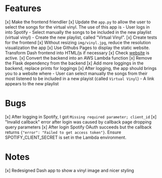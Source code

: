 # Features
[x] Make the frontend friendlier
[x] Update the `app.py` to allow the user to select the songs for the virtual vinyl. The use of this app is
    - User logs in into Spotify
    - Select manually the songs to be included in the new playlist (virtual vinyl)
    - Create the new playlist, called "Virtual Vinyl".
[x] Create tests for the frontend
[x] Without resizing `img/vinyl.jpg`, reduce the resolution visualization the app
[x] Use Githubs Pages to display the static website. Transform Dash frontend into HTML/js if necessary
[x] Check [website](https://cperales.github.io/virtualvinyl) is active.
[x] Convert the backend into an AWS Lambda function
[x] Remove the Flask dependency from the backend
[x] Add more loggings in the backend, replace prints for loggings
[x] After logging, the app should brings you to a website where
    - User can select manually the songs from their most listened to be included in a new playist (called `Virtual Vinyl`)
    - A link appears to the new playlist


# Bugs
[x] After logging in Spotify, I got `Missing required parameter; client_id`
[x] "Invalid callback" error after login was caused by callback page dropping query parameters
[x] After login Spotify OAuth succeeds but the callback returns `{"error": "Failed to get access token"}`. Ensure SPOTIFY_CLIENT_SECRET is set in the Lambda environment.

# Notes
[x] Redesigned Dash app to show a vinyl image and nicer styling
